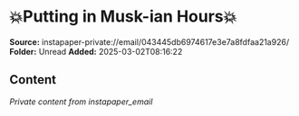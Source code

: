 # 💥Putting in Musk-ian Hours💥

**Source:** instapaper-private://email/043445db6974617e3e7a8fdfaa21a926/
**Folder:** Unread
**Added:** 2025-03-02T08:16:22




## Content
*Private content from instapaper_email*
